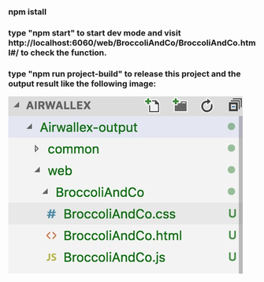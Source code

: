 ### npm istall
### type "npm start" to start dev mode and visit http://localhost:6060/web/BroccoliAndCo/BroccoliAndCo.html#/ to check the function.
### type "npm run project-build" to release this project and the output result like the following image:
![output](./output.jpg "output result")
